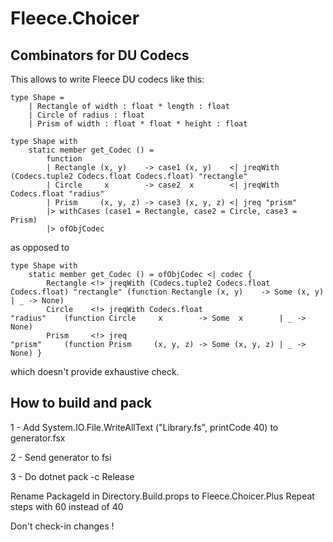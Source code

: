 # Fleece.Choicer
## Combinators for DU Codecs

This allows to write Fleece DU codecs like this:

```
type Shape =
    | Rectangle of width : float * length : float
    | Circle of radius : float
    | Prism of width : float * float * height : float
    
type Shape with 
    static member get_Codec () =
        function
        | Rectangle (x, y)    -> case1 (x, y)    <| jreqWith (Codecs.tuple2 Codecs.float Codecs.float) "rectangle"
        | Circle     x        -> case2  x        <| jreqWith Codecs.float "radius"
        | Prism     (x, y, z) -> case3 (x, y, z) <| jreq "prism"
        |> withCases (case1 = Rectangle, case2 = Circle, case3 = Prism)
        |> ofObjCodec
```

as opposed to

```
type Shape with
    static member get_Codec () = ofObjCodec <| codec {
        Rectangle <!> jreqWith (Codecs.tuple2 Codecs.float Codecs.float) "rectangle" (function Rectangle (x, y)    -> Some (x, y)    | _ -> None)
        Circle    <!> jreqWith Codecs.float                              "radius"    (function Circle     x        -> Some  x        | _ -> None)
        Prism     <!> jreq                                               "prism"     (function Prism     (x, y, z) -> Some (x, y, z) | _ -> None) }
```

which doesn't provide exhaustive check.



## How to build and pack

1 - Add System.IO.File.WriteAllText ("Library.fs", printCode 40) to generator.fsx

2 - Send generator to fsi

3 - Do dotnet pack -c Release

Rename PackageId in Directory.Build.props to Fleece.Choicer.Plus
Repeat steps with 60 instead of 40

Don't check-in changes !
